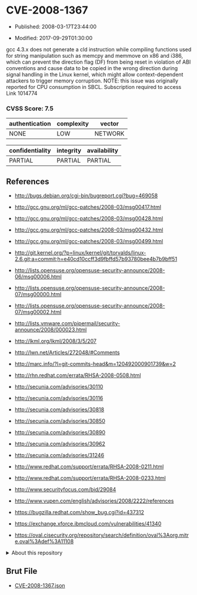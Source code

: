 # CVE-2008-1367

- Published: 2008-03-17T23:44:00

- Modified: 2017-09-29T01:30:00

gcc 4.3.x does not generate a cld instruction while compiling functions used for string manipulation such as memcpy and memmove on x86 and i386, which can prevent the direction flag (DF) from being reset in violation of ABI conventions and cause data to be copied in the wrong direction during signal handling in the Linux kernel, which might allow context-dependent attackers to trigger memory corruption. NOTE: this issue was originally reported for CPU consumption in SBCL. Subscription required to access Link 1014774

### CVSS Score: **7.5**

| authentication | complexity | vector |
| --- | --- | --- |
| NONE | LOW | NETWORK |

| confidentiality | integrity | availability |
| --- | --- | --- |
| PARTIAL | PARTIAL | PARTIAL |

## References

* http://bugs.debian.org/cgi-bin/bugreport.cgi?bug=469058

* http://gcc.gnu.org/ml/gcc-patches/2008-03/msg00417.html

* http://gcc.gnu.org/ml/gcc-patches/2008-03/msg00428.html

* http://gcc.gnu.org/ml/gcc-patches/2008-03/msg00432.html

* http://gcc.gnu.org/ml/gcc-patches/2008-03/msg00499.html

* http://git.kernel.org/?p=linux/kernel/git/torvalds/linux-2.6.git;a=commit;h=e40cd10ccff3d9fbffd57b93780bee4b7b9bff51

* http://lists.opensuse.org/opensuse-security-announce/2008-06/msg00006.html

* http://lists.opensuse.org/opensuse-security-announce/2008-07/msg00000.html

* http://lists.opensuse.org/opensuse-security-announce/2008-07/msg00002.html

* http://lists.vmware.com/pipermail/security-announce/2008/000023.html

* http://lkml.org/lkml/2008/3/5/207

* http://lwn.net/Articles/272048/#Comments

* http://marc.info/?l=git-commits-head&m=120492000901739&w=2

* http://rhn.redhat.com/errata/RHSA-2008-0508.html

* http://secunia.com/advisories/30110

* http://secunia.com/advisories/30116

* http://secunia.com/advisories/30818

* http://secunia.com/advisories/30850

* http://secunia.com/advisories/30890

* http://secunia.com/advisories/30962

* http://secunia.com/advisories/31246

* http://www.redhat.com/support/errata/RHSA-2008-0211.html

* http://www.redhat.com/support/errata/RHSA-2008-0233.html

* http://www.securityfocus.com/bid/29084

* http://www.vupen.com/english/advisories/2008/2222/references

* https://bugzilla.redhat.com/show_bug.cgi?id=437312

* https://exchange.xforce.ibmcloud.com/vulnerabilities/41340

* https://oval.cisecurity.org/repository/search/definition/oval%3Aorg.mitre.oval%3Adef%3A11108

<details>
<summary>About this repository</summary> 

  This repository is part of the project [Live Hack CVE](https://github.com/Live-Hack-CVE). Main website can be found [www.live-hack.org](https://www.live-hack.org) 
  
  Made by [Sn0wAlice](https://github.com/Sn0wAlice) for the people that care about security and need to have a feed of the latest CVEs. Hope you enjoy it, don't forget to star the repo and follow me on [Twitter](https://twitter.com/Sn0wAlice) and [Github](https://github.com/Sn0wAlice). And that is my [personnal website](https://www.alice-snow.me/)

  - [Home Page](https://github.com/Live-Hack-CVE)
  - [Framework](https://github.com/Live-Hack-CVE/cve-framework)
  - [CVE database](https://github.com/Live-Hack-CVE/full_database)
  - [Changelog](https://github.com/Live-Hack-CVE/Changelog)
</details>

## Brut File

* [CVE-2008-1367.json](https://raw.githubusercontent.com/Live-Hack-CVE/full_database/main/cves/2008/CVE-2008-1367.json)

